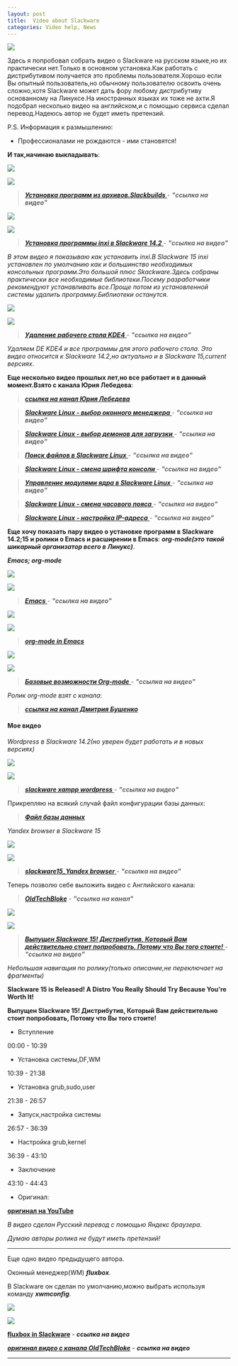 ```yaml
---
layout: post
title:  Video about Slackware
categories: Video help, News
---
```


![](C:\Users\jenit\Documents\Git\EvgenyShulyak.github.io\image\my_image\slackware_bannerlogo.png)

Здесь я попробовал собрать видео о Slackware на русском языке,но их практически нет.Только в 
основном установка.Как работать с дистрибутивом получается это проблемы пользователя.Хорошо если 
Вы опытный пользователь,но обычному пользователю освоить очень сложно,хотя Slackware может дать 
фору любому дистрибутиву основанному на Линуксе.На иностранных языках их тоже не ахти.Я подобрал 
несколько видео на английском,и с помощью сервиса сделал перевод.Надеюсь автор не будет иметь 
претензий.

P.S. Информация к размышлению:

- Профессионалами не рождаются - ими становятся!

**И так,начинаю выкладывать**:

![](/image/for_video/slackbuilds_archive.png)

![](C:\Users\jenit\Documents\Git\EvgenyShulyak.github.io\image\for_video\slackbuilds_archive.png)

><a class="red" href="https://disk.yandex.ru/i/ZMXOyq7f7NNFAQ" target="_blank" >***Установка программ из архивов.Slackbuilds*** </a> -
>***"ссылка на видео"***

![](/image/for_video/slackbuilds_inxi.png)

![](C:\Users\jenit\Documents\Git\EvgenyShulyak.github.io\image\for_video\slackbuilds_inxi.png)
><a class="red" href="https://disk.yandex.ru/i/okghQ32tEv70CA" target="_blank" >***Установка 
> программы inxi в Slackware 14.2*** </a> -
>***"ссылка на видео"***

*В этом видео я показываю как установить inxi.В Slackware 15 inxi установлен по умолчанию как и 
большинство необходимых консольных программ.Это большой плюс Skackware.Здесь собраны практически 
все необходимые библиотеки.Посему разработчики рекомендуют устанавливать все.Проще потом из 
установленной системы удалить программу.Библиотеки останутся*.

![](/image/for_video/remove_KDE4.png)

![](C:\Users\jenit\Documents\Git\EvgenyShulyak.github.io\image\for_video\remove_KDE4.png)
><a class="red" href="https://disk.yandex.ru/i/Yn41F7sxvcs6jA" target="_blank" >***Удаление 
> рабочего стола KDE4*** </a> -
>***"ссылка на видео"***

*Удаляем DE KDE4 и все программы для этого рабочего стола*.
*Это видео относится к Slackware 14.2,но актуально и в Slackware 15,current версиях*.

**Еще несколько видео прошлых лет,но все работает и в данный момент.Взято с канала Юрия Лебедева**:

>***[ссылка на канал Юрия Лебедева](https://www.youtube.com/@YuriyLebedev/search?query=slackware/ 
> "сам канал")***


><a class="red" href="https://disk.yandex.ru/i/f1v7zokaFAs3WQ" target="_blank" >***Slackware Linux - выбор оконного менеджера*** </a> -
>***"ссылка на видео"***

><a class="red" href="https://disk.yandex.ru/i/8tHNlaxgyX0Glw" target="_blank" >***Slackware Linux - выбор демонов для загрузки*** </a> -
>***"ссылка на видео"***

><a class="red" href="https://disk.yandex.ru/i/9Ms5HS0k9b26hw" target="_blank" >***Поиск файлов в Slackware Linux*** </a> -
>***"ссылка на видео"***

><a class="red" href="https://disk.yandex.ru/i/q7NLxBcON6NvFQ" target="_blank" >***Slackware Linux - смена шрифта консоли*** </a> -
>***"ссылка на видео"***

><a class="red" href="https://disk.yandex.ru/i/1_fuzg7ERy2_9A" target="_blank" >***Управление модулями ядра в Slackware Linux*** </a> -
>***"ссылка на видео"***

><a class="red" href="https://disk.yandex.ru/i/wIkYpoRQ0boXDQ" target="_blank" >***Slackware Linux - смена часового пояса*** </a> -
>***"ссылка на видео"***

><a class="red" href="https://disk.yandex.ru/i/GHSTVDzhxRXe4A" target="_blank" >***Slackware Linux - настройка IP-адреса*** </a> -
>***"ссылка на видео"*** 

**Еще хочу показать пару видео о установке программ в Slackware 14.2;15 и ролики о Emacs и 
расширении в Emacs**: ***org-mode(это такой шикарный организатор всего в Линукс)***.

***Emacs; org-mode***

![](/image/for_video/emacs.png)

![](C:\Users\jenit\Documents\Git\EvgenyShulyak.github.io\image\for_video\emacs.png)
><a class="red" href="https://disk.yandex.ru/i/YF_rfJKJq6jS0g" target="_blank" >***Emacs*** </a> -
>***"ссылка на видео"*** 

![](/image/for_video/org_emacs.png)

![](C:\Users\jenit\Documents\Git\EvgenyShulyak.github.io\image\for_video\org_emacs.png)
>***[org-mode in Emacs](https://disk.yandex.ru/i/IKJDmk1vcdTOQg/ "org-mode in Emacs")***
 
![](/image/for_video/org-mode.png)

![](C:\Users\jenit\Documents\Git\EvgenyShulyak.github.io\image\for_video\org-mode.png)
><a class="red" href="https://disk.yandex.ru/i/0rLAF0sSgKrgTQ" target="_blank" >***Базовые возможности Org-mode*** </a> -
>***"ссылка на видео"***

*Ролик org-mode взят с канала*:

>***[ссылка на канал Дмитрия Бушенко](https://www.youtube.com/@dbushenko/ 
> "org-mode")***

#### Мое видео

*Wordpress в Slackware 14.2(но уверен будет работать и в новых версиях)*

![](/image/for_video/wordpress.png)

![](C:\Users\jenit\Documents\Git\EvgenyShulyak.github.io\image\for_video\wordpress.png)
><a class="red" href="https://disk.yandex.ru/i/zbnQ2Vv9Bl1ZFg" target="_blank" >***slackware xampp wordpress*** </a> -
>***"ссылка на видео"***

Прикрепляю на всякий случай файл конфигурации базы данных:

>***[Файл базы данных](https://disk.yandex.ru/d/yxyqxD84O4CMNQ/ "сам_файл")***

*Yandex browser в Slackware 15*

![](/image/for_video/yandex_browser.png)

![](C:\Users\jenit\Documents\Git\EvgenyShulyak.github.io\image\for_video\yandex_browser.png)
><a class="red" href="https://disk.yandex.ru/i/zY7wfofRQpGj2g" target="_blank" >***slackware15_Yandex browser*** </a> - 
>***"ссылка на видео"***

Теперь позволю себе выложить видео с Английского канала:

>***[OldTechBloke](https://www.youtube.com/watch?v=TyCR6Bh5yjs&list=PLIXhUtjbeUQvELTtKaJ2q360uWUNKaKU8)*** - ***"ссылка на канал"***

![](/image/for_video/Slackware_15_is_Released.png)

![](C:\Users\jenit\Documents\Git\EvgenyShulyak.github.io\image\for_video\Slackware_15_is_Released.png)
><a class="red" href="https://disk.yandex.ru/i/cDrAc7hqn8Jovw" target="_blank" >***Выпущен Slackware 15! Дистрибутив, Который Вам действительно стоит попробовать, Потому что Вы того стоите!*** </a> - 
>***"ссылка на видео"***

*Небольшая навигация по ролику(только описание,не переключает на фрагменты)*

**Slackware 15 is Released! A Distro You Really Should Try Because You're Worth It!**

**Выпущен Slackware 15! Дистрибутив, Который Вам действительно стоит попробовать, Потому что Вы того стоите!**

- Вступление

00:00 - 10:39

- Установка системы,DF,WM

10:39 - 21:38

- Установка grub,sudo,user

21:38 - 26:57

- Запуск,настройка системы

26:57 - 36:39

- Настройка grub,kernel

36:39 - 43:10

- Заключение

43:10 - 44:43

- Оригинал:

[**оригинал на YouTube**](https://www.youtube.com/watch?v=0yoP9xnh4jI&list=PLIXhUtjbeUQvELTtKaJ2q360uWUNKaKU8&index=10)

*В видео сделан Русский перевод с помощью Яндекс браузера*.

*Думаю авторы ролика не будут иметь претензий!*

****

Еще одно видео предыдущего автора.

Оконный менеджер(WM) ***fluxbox***.

В Slackware он сделан по умолчанию,можно выбрать используя команду ***xwmconfig***.

![](/image/for_video/fluxbox.jpg)

![](C:\Users\jenit\Documents\Git\EvgenyShulyak.github.io\image\for_video\fluxbox.jpg)

[**fluxbox in Slackware**](https://disk.yandex.ru/i/jdv3vdgfv0JrCA) - ***ссылка на видео***

[***оригинал видео с канала OldTechBloke***](https://www.youtube.com/watch?v=WQ-XQUobA4A) - ***ссылка на видео***

*****



